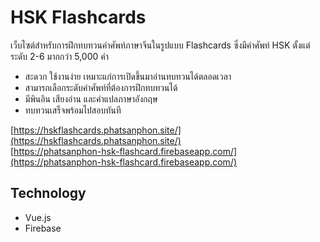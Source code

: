 # HSK Flashcards
เว็บไซต์สำหรับการฝึกทบทวนคำศัพท์ภาษาจีนในรูปแบบ Flashcards ซึ่งมีคำศัพท์ HSK ตั้งแต่ระดับ 2-6 มากกว่า 5,000 คำ

- สะดวก ใช้งานง่าย เหมาะแก่การเปิดขึ้นมาอ่านทบทวนได้ตลอดเวลา
- สามารถเลือกระดับคำศัพท์ที่ต้องการฝึกทบทวนได้
- มีพินอิน เสียงอ่าน และคำแปลภาษาอังกฤษ
- ทบทวนเสร็จพร้อมไปสอบทันที

[https://hskflashcards.phatsanphon.site/](https://hskflashcards.phatsanphon.site/)
<br>[https://phatsanphon-hsk-flashcard.firebaseapp.com/](https://phatsanphon-hsk-flashcard.firebaseapp.com/)

## Technology
- Vue.js
- Firebase

<!-- [![ko-fi](https://ko-fi.com/img/githubbutton_sm.svg)](https://ko-fi.com/P5P549ASN) -->

